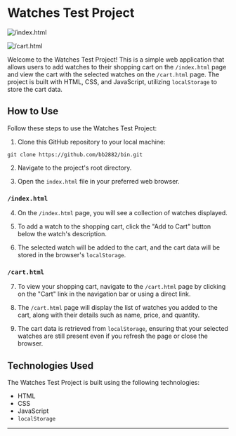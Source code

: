 # Watches Test Project

![/index.html](https://github.com/bb2882/bin/assets/70382872/707b9721-e652-42ef-bea1-be9c12190906)


![/cart.html](https://github.com/bb2882/bin/assets/70382872/37763f71-9e93-42bb-8680-18f49040bc9c)

Welcome to the Watches Test Project! This is a simple web application that allows users to add watches to their shopping cart on the `/index.html` page and view the cart with the selected watches on the `/cart.html` page. The project is built with HTML, CSS, and JavaScript, utilizing `localStorage` to store the cart data.

## How to Use

Follow these steps to use the Watches Test Project:

1. Clone this GitHub repository to your local machine:

```
git clone https://github.com/bb2882/bin.git
```

2. Navigate to the project's root directory.

3. Open the `index.html` file in your preferred web browser.

### `/index.html`

4. On the `/index.html` page, you will see a collection of watches displayed.

5. To add a watch to the shopping cart, click the "Add to Cart" button below the watch's description.

6. The selected watch will be added to the cart, and the cart data will be stored in the browser's `localStorage`.

### `/cart.html`

7. To view your shopping cart, navigate to the `/cart.html` page by clicking on the "Cart" link in the navigation bar or using a direct link.

8. The `/cart.html` page will display the list of watches you added to the cart, along with their details such as name, price, and quantity.

9. The cart data is retrieved from `localStorage`, ensuring that your selected watches are still present even if you refresh the page or close the browser.

## Technologies Used

The Watches Test Project is built using the following technologies:

- HTML
- CSS
- JavaScript
- `localStorage`

---
